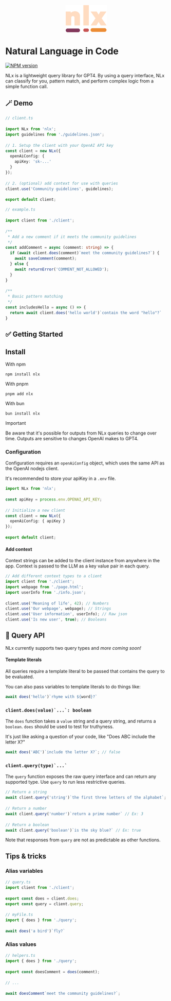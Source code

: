 <p align="center">
  <a href="https://fingerprint.com">
    <picture>
      <source media="(prefers-color-scheme: dark)" srcset="resources/logo-light.svg" />
      <source media="(prefers-color-scheme: light)" srcset="resources/logo-dark.svg" />
      <img src="resources/logo-dark.svg" alt="NLx logo" width="128px" />
    </picture>
  </a>
</p>

# Natural Language in Code

[![NPM version](https://img.shields.io/npm/v/nlx.svg)](https://npmjs.org/package/nlx)

NLx is a lightweight query library for GPT4. By using a query interface, NLx can classify for you, pattern match, and perform complex logic from a simple function call.

## 🪄 Demo

```ts
// client.ts

import NLx from 'nlx';
import guidelines from './guidelines.json';

// 1. Setup the client with your OpenAI API key
const client = new NLx({
  openAiConfig: {
    apiKey: 'sk-...'
  }
});

// 2. (optional) add context for use with queries
client.use('Community guidelines', guidelines);

export default client;
```

```ts
// example.ts

import client from './client';

/**
 * Add a new comment if it meets the community guidelines
 */
const addComment = async (comment: string) => {
  if (await client.does(comment)`meet the community guidelines?`) {
    await saveComment(comment);
  } else {
    await returnError('COMMENT_NOT_ALLOWED');
  }
}

/**
 * Basic pattern matching
 */
const includesHello = async () => {
  return await client.does('hello world')`contain the word "hello"?`
}
```


## ️✅ Getting Started

## Install 
With npm

```
npm install nlx
```
With pnpm

```
pnpm add nlx
```
With bun

```
bun install nlx
```

> [!IMPORTANT]  
> Be aware that it's possible for outputs from NLx queries to change over time. Outputs are sensitive to changes OpenAI makes to GPT4.

### Configuration 
Configuration requires an `openAiConfig` object, which uses the same API as the OpenAI nodejs client. 

It's recommended to store your apiKey in a `.env` file.

```ts
import NLx from 'nlx';

const apiKey = process.env.OPENAI_API_KEY;

// Initialize a new client
const client = new NLx({
  openAiConfig: { apiKey }
});

export default client;
```

#### Add context
Context strings can be added to the client instance from anywhere in the app. Context is passed to the LLM as a key value pair in each query.

```ts
// Add different context types to a client
import client from './client';
import webpage from './page.html';
import userInfo from './info.json';

client.use('Meaning of life', 42); // Numbers
client.use('Our webpage', webpage); // Strings
client.use('User information', userInfo); // Raw json
client.use('Is new user', true); // Booleans
```

## 🌟 Query API
NLx currently supports two query types and *more coming soon!*

#### Template literals
All queries require a template literal to be passed that contains the query to be evaluated.

You can also pass variables to template literals to do things like: 
```ts
await does('hello')`rhyme with ${word}?`
```

### ``client.does(value)`...`: boolean ``
The `does` function takes a `value` string and a query string, and returns a `boolean`. `does` should be used to test for truthyness. 

It's just like asking a question of your code, like "Does ABC include the letter X?"

```ts 
await does('ABC')`include the letter X?`; // false
```

### ``client.query(type)`...` ``
The `query` function exposes the raw query interface and can return any supported type. Use `query` to run less restrictive queries.

```ts
// Return a string
await client.query('string')`the first three letters of the alphabet`; // Ex: "abc"

// Return a number
await client.query('number')`return a prime number` // Ex: 3

// Return a boolean
await client.query('boolean')`is the sky blue?` // Ex: true
```

Note that responses from `query` are not as predictable as other functions.

## Tips & tricks

### Alias variables
```ts
// query.ts
import client from './client';

export const does = client.does;
export const query = client.query;

// myFile.ts
import { does } from './query';

await does('a bird')`fly?`
```

### Alias values
```ts
// helpers.ts
import { does } from './query';

export const doesComment = does(comment);

// ...

await doesComment`meet the community guidelines?`;
```
